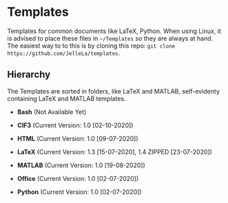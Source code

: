# Templates
Templates for common documents like LaTeX, Python. When using Linux, it is advised to place these files in `~/Templates` so they are always at hand. The easiest way to to this is by cloning this repo: `git clone https://github.com/JelleLa/templates`.

## Hierarchy
The Templates are sorted in folders, like LaTeX and MATLAB, self-evidenty containing LaTeX and MATLAB templates.

* **Bash** (Not Available Yet)

* **CIF3** (Current Version: 1.0 [02-10-2020])

* **HTML** (Current Version: 1.0 [09-07-2020])

* **LaTeX** (Current Version: 1.3 [15-07-2020], 1.4 ZIPPED [23-07-2020])

* **MATLAB** (Current Version: 1.0 [19-08-2020])

* **Office** (Current Version: 1.0 [02-07-2020])

* **Python** (Current Version: 1.0 [02-07-2020])

